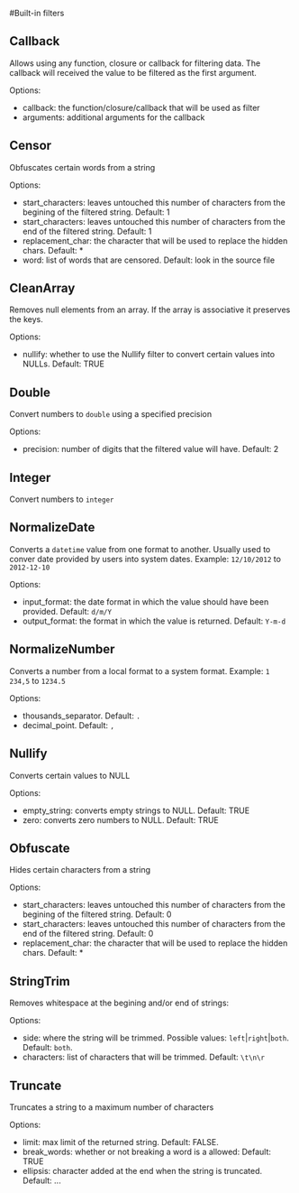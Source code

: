 #Built-in filters

## Callback

Allows using any function, closure or callback for filtering data. The callback will received the value to be filtered as the first argument.

Options:

- callback: the function/closure/callback that will be used as filter
- arguments: additional arguments for the callback

## Censor

Obfuscates certain words from a string

Options:

- start_characters: leaves untouched this number of characters from the begining of the filtered string. Default: 1
- start_characters: leaves untouched this number of characters from the end of the filtered string. Default: 1
- replacement_char: the character that will be used to replace the hidden chars. Default: *
- word: list of words that are censored. Default: look in the source file

## CleanArray

Removes null elements from an array. If the array is associative it preserves the keys.

Options:

- nullify: whether to use the Nullify filter to convert certain values into NULLs. Default: TRUE

## Double

Convert numbers to `double` using a specified precision

Options:

- precision: number of digits that the filtered value will have. Default: 2

## Integer

Convert numbers to `integer`

## NormalizeDate

Converts a `datetime` value from one format to another. Usually used to conver date provided by users into system dates.
Example: `12/10/2012` to `2012-12-10`

Options:

- input_format: the date format in which the value should have been provided. Default: `d/m/Y`
- output_format: the format in which the value is returned. Default: `Y-m-d`

## NormalizeNumber

Converts a number from a local format to a system format.
Example: `1 234,5` to `1234.5`

Options:

- thousands_separator. Default: `.`
- decimal_point. Default: `,`

## Nullify

Converts certain values to NULL

Options:

- empty_string: converts empty strings to NULL. Default: TRUE
- zero: converts zero numbers to NULL. Default: TRUE

## Obfuscate

Hides certain characters from a string

Options:

- start_characters: leaves untouched this number of characters from the begining of the filtered string. Default: 0
- start_characters: leaves untouched this number of characters from the end of the filtered string. Default: 0
- replacement_char: the character that will be used to replace the hidden chars. Default: *

## StringTrim

Removes whitespace at the begining and/or end of strings:

Options:

- side: where the string will be trimmed. Possible values: `left`|`right`|`both`. Default: `both`.
- characters: list of characters that will be trimmed. Default: `\t\n\r `

## Truncate

Truncates a string to a maximum number of characters

Options:

- limit: max limit of the returned string. Default: FALSE.
- break_words: whether or not breaking a word is a allowed: Default: TRUE
- ellipsis: character added at the end when the string is truncated. Default: ...

